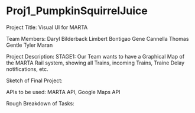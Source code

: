# Proj1_PumpkinSquirrelJuice

Project Title: Visual UI for MARTA


Team Members:
Daryl Bilderback
Limbert Bontigao
Gene Cannella
Thomas Gentle
Tyler Maran

Project Description: 
STAGE1:
Our Team wants to have a Graphical Map of the MARTA Rail system, showing all Trains, incoming Trains, Traine Delay notifications, etc.

Sketch of Final Project:

APIs to be used: MARTA API, Google Maps API

Rough Breakdown of Tasks:
